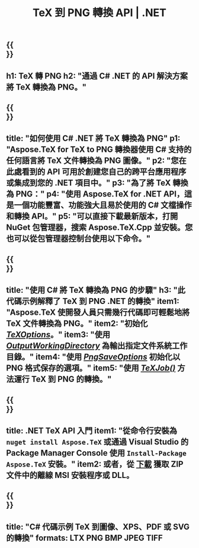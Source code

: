 ﻿---
translation: true
template: /_templates/_conversion-child-net.md
title: TeX 到 PNG 轉換 API |  .NET
description: TeX 到 PNG 的轉換功能。將此本地 .NET 庫集成到您的項目中，或使用跨平台應用程序將 TeX 轉換為 PNG。
keywords: tex to png api net, tex2png 集成 c#
url: /net/conversion/tex-to-png/
family: tex
platformtag: net
feature: conversion
informat: TEX
outformat: PNG
otherformats: BMP JPEG TIFF PDF SVG XPS
---


{{<section banner>}}
---
h1: TeX 轉 PNG
h2: "通過 C# .NET 的 API 解決方案將 TeX 轉換為 PNG。"
---

{{<section overview>}}
---
title: "如何使用 C# .NET 將 TeX 轉換為 PNG"
p1: "Aspose.TeX for TeX to PNG 轉換器使用 C# 支持的任何語言將 TeX 文件轉換為 PNG 圖像。"
p2: "您在此處看到的 API 可用於創建您自己的跨平台應用程序或集成到您的 .NET 項目中。"
p3: "為了將 TeX 轉換為 PNG："
p4: "使用 Aspose.TeX for .NET API，這是一個功能豐富、功能強大且易於使用的 C# 文檔操作和轉換 API。"
p5: "可以直接下載最新版本，打開 NuGet 包管理器，搜索 Aspose.TeX.Cpp 並安裝。您也可以從包管理器控制台使用以下命令。"
---

{{<section feature1>}}
---
title: "使用 C# 將 TeX 轉換為 PNG 的步驟"
h3: "此代碼示例解釋了 TeX 到 PNG .NET 的轉換"
item1: "Aspose.TeX 使開發人員只需幾行代碼即可輕鬆地將 TeX 文件轉換為 PNG。"
item2: "初始化 [*TeXOptions*](https://reference.aspose.com/tex/net/aspose.tex/texoptions/)。"
item3: "使用 [*OutputWorkingDirectory*](https://reference.aspose.com/tex/net/aspose.tex/texoptions/outputworkingdirectory/) 為輸出指定文件系統工作目錄。"
item4: "使用 [*PngSaveOptions*](https://reference.aspose.com/tex/net/aspose.tex.presentation.image/pngsaveoptions/) 初始化以 PNG 格式保存的選項。"
item5: "使用 [*TeXJob()*](https://reference.aspose.com/tex/net/aspose.tex/texjob/) 方法運行 TeX 到 PNG 的轉換。"
---

{{<section feature2>}}
---
title: .NET TeX API 入門
item1: "從命令行安裝為 ```nuget install Aspose.TeX``` 或通過 Visual Studio 的 Package Manager Console 使用 ```Install-Package Aspose.TeX``` 安裝。"
item2: 或者，從 [下載](https://releases.aspose.com/tex/net) 獲取 ZIP 文件中的離線 MSI 安裝程序或 DLL。
---

{{<section widget>}}
---
title: "C# 代碼示例 TeX 到圖像、XPS、PDF 或 SVG 的轉換"
formats: LTX PNG BMP JPEG TIFF
---